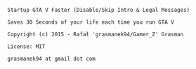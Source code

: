 	Startup GTA V Faster (Disable/Skip Intro & Legal Messages)

	Saves 30 Seconds of your life each time you run GTA V

	Copyright (c) 2015 - Rafał 'grasmanek94/Gamer_Z' Grasman

	License: MIT

	grasmanek94 at gmail dot com
